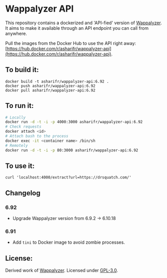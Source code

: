 # Wappalyzer API

This repository contains a dockerized and 'API-fied' version of [Wappalyzer](https://github.com/AliasIO/Wappalyzer). It aims to make it available through an API endpoint you can call from anywhere.

Pull the images from the Docker Hub to use the API right away: [https://hub.docker.com/r/asharifr/wappalyzer-api](https://hub.docker.com/r/asharifr/wappalyzer-api).

## To build it:

```
docker build -t asharifr/wappalyzer-api:6.92 .
docker push asharifr/wappalyzer-api:6.92
docker pull asharifr/wappalyzer-api:6.92
```

## To run it:

```bash
# Locally
docker run -d -t -i -p 4000:3000 asharifr/wappalyzer-api:6.92
# Check requests
docker attach <id>
# Attach bash to the process
docker exec -it <container name> /bin/sh
# Remotely
docker run -d -t -i -p 80:3000 asharifr/wappalyzer-api:6.92
```

## To use it:

```
curl 'localhost:4000/extract?url=https://drsquatch.com/'
```

## Changelog

### 6.92

- Upgrade Wappalyzer version from 6.9.2 -> 6.10.18

### 6.91

- Add `tini` to Docker image to avoid zombie processes.

## License:

Derived work of [Wappalyzer](https://github.com/AliasIO/Wappalyzer/).
Licensed under [GPL-3.0](https://opensource.org/licenses/GPL-3.0).
